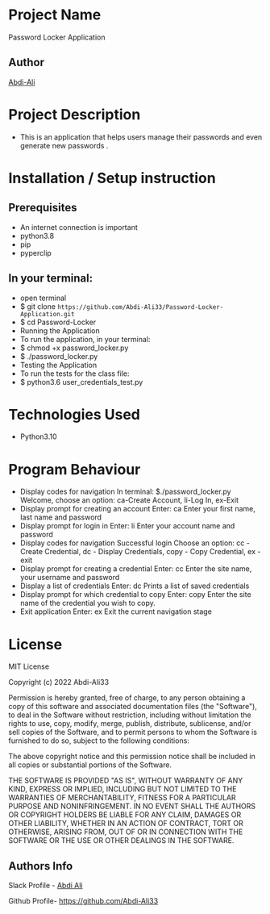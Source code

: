 # Project Name

Password Locker Application

## Author

[Abdi-Ali](https://github.com/Abdi-Ali33)

# Project Description

- This is an application that helps users manage their passwords and even generate new passwords .

# Installation / Setup instruction

## Prerequisites

- An internet connection is important
- python3.8
- pip
- pyperclip

## In your terminal:

- open terminal
- $ git clone `https://github.com/Abdi-Ali33/Password-Locker-Application.git`
- $ cd Password-Locker
- Running the Application
- To run the application, in your terminal:
- $ chmod +x password_locker.py
- $ ./password_locker.py
- Testing the Application
- To run the tests for the class file:
- $ python3.6 user_credentials_test.py

# Technologies Used

- Python3.10

# Program Behaviour

- Display codes for navigation In terminal: $./password_locker.py Welcome, choose an option: ca-Create Account, li-Log In, ex-Exit
- Display prompt for creating an account Enter: ca Enter your first name, last name and password
- Display prompt for login in Enter: li Enter your account name and password
- Display codes for navigation Successful login Choose an option: cc - Create Credential, dc - Display Credentials, copy - Copy Credential, ex - exit
- Display prompt for creating a credential Enter: cc Enter the site name, your username and password
- Display a list of credentials Enter: dc Prints a list of saved credentials
- Display prompt for which credential to copy Enter: copy Enter the site name of the credential you wish to copy.
- Exit application Enter: ex Exit the current navigation stage

# License

MIT License

Copyright (c) 2022 Abdi-Ali33

Permission is hereby granted, free of charge, to any person obtaining a copy
of this software and associated documentation files (the "Software"), to deal
in the Software without restriction, including without limitation the rights
to use, copy, modify, merge, publish, distribute, sublicense, and/or sell
copies of the Software, and to permit persons to whom the Software is
furnished to do so, subject to the following conditions:

The above copyright notice and this permission notice shall be included in all
copies or substantial portions of the Software.

THE SOFTWARE IS PROVIDED "AS IS", WITHOUT WARRANTY OF ANY KIND, EXPRESS OR
IMPLIED, INCLUDING BUT NOT LIMITED TO THE WARRANTIES OF MERCHANTABILITY,
FITNESS FOR A PARTICULAR PURPOSE AND NONINFRINGEMENT. IN NO EVENT SHALL THE
AUTHORS OR COPYRIGHT HOLDERS BE LIABLE FOR ANY CLAIM, DAMAGES OR OTHER
LIABILITY, WHETHER IN AN ACTION OF CONTRACT, TORT OR OTHERWISE, ARISING FROM,
OUT OF OR IN CONNECTION WITH THE SOFTWARE OR THE USE OR OTHER DEALINGS IN THE
SOFTWARE.

## Authors Info

Slack Profile - [Abdi Ali](https://app.slack.com/client/T0101L740P4/D032HD8S7CP)

Github Profile- https://github.com/Abdi-Ali33
